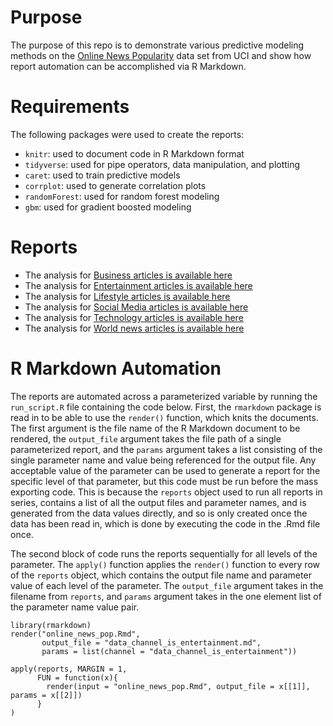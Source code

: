 # Purpose

The purpose of this repo is to demonstrate various predictive modeling methods 
on the [Online News Popularity](https://archive.ics.uci.edu/ml/datasets/online+news+popularity) data set from UCI and show how report automation can be accomplished via R 
Markdown.

# Requirements

The following packages were used to create the reports: 

  + `knitr`: used to document code in R Markdown format  
  + `tidyverse`: used for pipe operators, data manipulation, and plotting  
  + `caret`: used to train predictive models
  + `corrplot`: used to generate correlation plots
  + `randomForest`: used for random forest modeling
  + `gbm`: used for gradient boosted modeling

# Reports

  + The analysis for [Business articles is available here](data_channel_is_bus.html)  
  + The analysis for [Entertainment articles is available here](data_channel_is_entertainment.html)  
  + The analysis for [Lifestyle articles is available here](data_channel_is_lifestyle.html)  
  + The analysis for [Social Media articles is available here](data_channel_is_socmed.html)  
  + The analysis for [Technology articles is available here](data_channel_is_tech.html)
  + The analysis for [World news articles is available here](data_channel_is_world.html)

# R Markdown Automation

The reports are automated across a parameterized variable by running the 
`run_script.R` file containing the code below. First, the `rmarkdown` package 
is read in to be able to use the `render()` function, which knits the documents. 
The first argument is the file name of the R Markdown document to be rendered, 
the `output_file` argument takes the file path of a single parameterized report, 
and the `params` argument takes a list consisting of the single parameter name 
and value being referenced for the output file. Any acceptable value of the 
parameter can be used to generate a report for the specific level of that 
parameter, but this code must be run before the mass exporting code. This is 
because the `reports` object used to run all reports in series, contains a list 
of all the output files and parameter names, and is generated from the data 
values directly, and so is only created once the data has been read in, which is 
done by executing the code in the .Rmd file once.

The second block of code runs the reports sequentially for all levels of the 
parameter. The `apply()` function applies the `render()` function to every row 
of the `reports` object, which contains the output file name and parameter value 
of each level of the parameter. The `output_file` argument takes in the 
filename from `reports`, and `params` argument takes in the one element list of 
the parameter name value pair.

```
library(rmarkdown)
render("online_news_pop.Rmd", 
       output_file = "data_channel_is_entertainment.md",
       params = list(channel = "data_channel_is_entertainment"))

apply(reports, MARGIN = 1,
      FUN = function(x){
        render(input = "online_news_pop.Rmd", output_file = x[[1]], params = x[[2]])
      }
)
```
